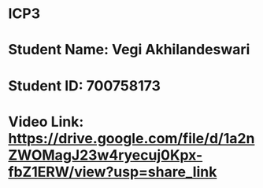 # ICP3

# Student Name: Vegi Akhilandeswari

# Student ID: 700758173

# Video Link: https://drive.google.com/file/d/1a2nZWOMagJ23w4ryecuj0Kpx-fbZ1ERW/view?usp=share_link

